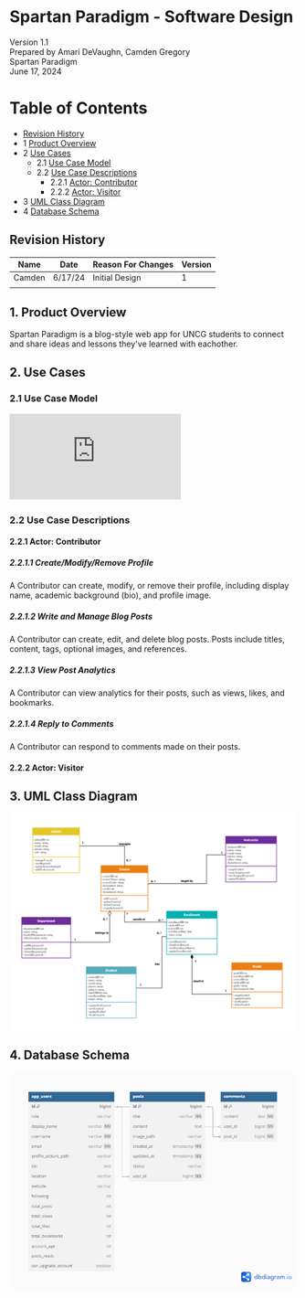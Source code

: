 # Spartan Paradigm - Software Design 

Version 1.1  
Prepared by Amari DeVaughn, Camden Gregory\
Spartan Paradigm\
June 17, 2024

Table of Contents
=================
* [Revision History](#revision-history)
* 1 [Product Overview](#1-product-overview)
* 2 [Use Cases](#2-use-cases)
  * 2.1 [Use Case Model](#21-use-case-model)
  * 2.2 [Use Case Descriptions](#22-use-case-descriptions)
    * 2.2.1 [Actor: Contributor](#221-actor-contributor)
    * 2.2.2 [Actor: Visitor](#222-actor-visitor)
* 3 [UML Class Diagram](#3-uml-class-diagram)
* 4 [Database Schema](#4-database-schema)

## Revision History
| Name | Date    | Reason For Changes  | Version   |
| ---- | ------- | ------------------- | --------- |
|Camden| 6/17/24 | Initial Design      |    1      |
|      |         |                     |           |

## 1. Product Overview
Spartan Paradigm is a blog-style web app for UNCG students to connect and share ideas and lessons they've learned with eachother.

## 2. Use Cases
### 2.1 Use Case Model
![Use Case Model](https://github.com/amarixdev/su25_team8/blob/main/ObjectOrientedDesign/UserCases_su25_team8.pdf)

### 2.2 Use Case Descriptions

#### 2.2.1 Actor: Contributor
##### 2.2.1.1 Create/Modify/Remove Profile
A Contributor can create, modify, or remove their profile, including display name, academic background (bio), and profile image.
##### 2.2.1.2 Write and Manage Blog Posts
A Contributor can create, edit, and delete blog posts. Posts include titles, content, tags, optional images, and references.
##### 2.2.1.3 View Post Analytics
A Contributor can view analytics for their posts, such as views, likes, and bookmarks.
##### 2.2.1.4 Reply to Comments
A Contributor can respond to comments made on their posts.

#### 2.2.2 Actor: Visitor

## 3. UML Class Diagram
![UML Class Diagram](https://github.com/uncg-csc340/su25-team0/blob/main/object-oriented-design/class-diagram.png)
## 4. Database Schema
![Database Schema Diagram](https://github.com/amarixdev/su25_team8/blob/main/ObjectOrientedDesign/SpartanParadigmDBSchema.png)
